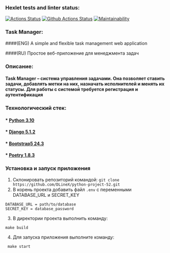 ### Hexlet tests and linter status:
[![Actions Status](https://github.com/DLineX/python-project-52/actions/workflows/hexlet-check.yml/badge.svg)](https://github.com/DLineX/python-project-52/actions)
[![Github Actions Status](https://github.com/DLineX/python-project-83/workflows/Github%20Actions/badge.svg)](https://github.com/DLineX/python-project-83/pyci.yml)
[![Maintainability](https://api.codeclimate.com/v1/badges/9dd930753f9b2b54ea1e/maintainability)](https://codeclimate.com/github/DLineX/python-project-52/maintainability)
### Task Manager:

####(ENG) A simple and flexible task management web application

####(RU) Простое веб-приложение для менеджмента задач

### Описание:
#### Task Manager – система управления задачами. Она позволяет ставить задачи, добавлять метки на них, назначать исполнителей и менять их статусы. Для работы с системой требуется регистрация и аутентификация
### Технологический стек:
#### * [Python 3.10](https://www.python.org/doc/)
#### * [Django 5.1.2](https://docs.djangoproject.com/en/5.1/)
#### * [Bootstrap5 24.3](https://getbootstrap.com/docs/5.3/getting-started/introduction/)
#### * [Poetry 1.8.3](https://python-poetry.org/docs/)

### Установка и запуск приложения 
1. Склонировать репозиторий командой:
``` git clone https://github.com/DLineX/python-project-52.git ```
2. В корень проекта добавить файл ```.env``` с переменными DATABASE_URL и SECRET_KEY
```
DATABASE_URL = path/to/database
SECRET_KEY = database_password
```
	
3. В директории проекта выполнить команду:
```
make build
```

4. Для запуска приложения выполните команду:
```
 make start
```
